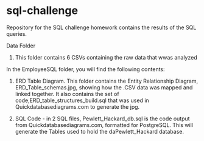 # sql-challenge

Repository for the SQL challenge homework contains the results of the SQL queries.


Data Folder
1. This folder contains 6 CSVs containing the raw data that wwas analyzed


In the EmployeeSQL folder, you will find the following contents:

1. ERD Table Diagram. This folder contains the Entity Relationship Diagram, ERD_Table_schemas.jpg, showing how the .CSV data was mapped and linked together. It also contains the set of code,ERD_table_structures_build.sql that was used in Quickdatabasediagrams.com to generate the jpg.

2. SQL Code - in 2 SQL files, Pewlett_Hackard_db.sql is the code output from Quickdatabasediagrams.com, formatted for PostgreSQL. This will generate the Tables used to hold the daPewlett_Hackard database.
